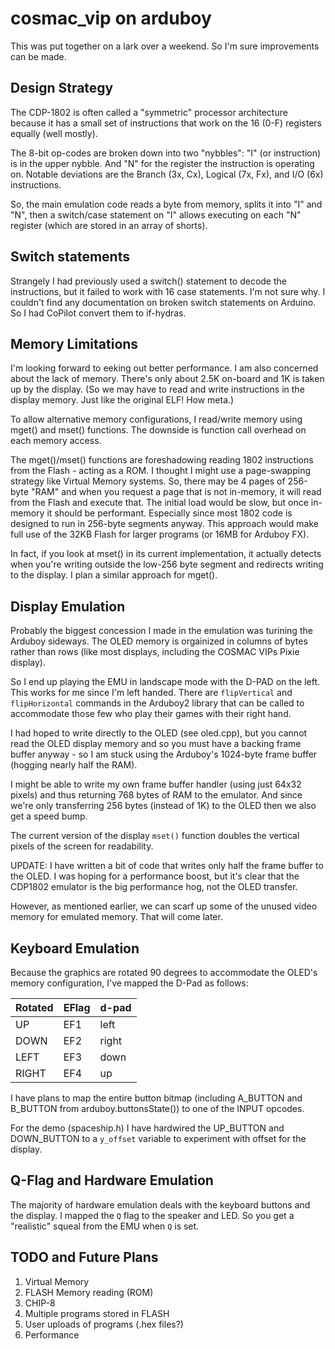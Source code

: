 # cosmac_vip on arduboy

This was put together on a lark over a weekend. So I'm sure improvements can be made.

## Design Strategy

The CDP-1802 is often called a "symmetric" processor architecture because it has a small set of instructions that work on the 16 (0-F) registers equally (well mostly).

The 8-bit op-codes are broken down into two "nybbles": "I" (or instruction) is in the upper nybble. And "N" for the register the instruction is operating on. Notable deviations are the Branch (3x, Cx), Logical (7x, Fx), and I/O (6x) instructions.

So, the main emulation code reads a byte from memory, splits it into "I" and "N", then a switch/case statement on "I" allows executing on each "N" register (which are stored in an array of shorts).

## Switch statements

Strangely I had previously used a switch() statement to decode the instructions, but it failed to work with 16 case statements. I'm not sure why. I couldn't find any documentation on broken switch statements on Arduino. So I had CoPilot convert them to if-hydras.

## Memory Limitations

I'm looking forward to eeking out better performance. I am also concerned about the lack of memory. There's only about 2.5K on-board and 1K is taken up by the display. (So we may have to read and write instructions in the display memory. Just like the original ELF! How meta.)

To allow alternative memory configurations, I read/write memory using mget() and mset() functions. The downside is function call overhead on each memory access.

The mget()/mset() functions are foreshadowing reading 1802 instructions from the Flash - acting as a ROM. I thought I might use a page-swapping strategy like Virtual Memory systems. So, there may be 4 pages of 256-byte "RAM" and when you request a page that is not in-memory, it will read from the Flash and execute that. The initial load would be slow, but once in-memory it should be performant. Especially since most 1802 code is designed to run in 256-byte segments anyway. This approach would make full use of the 32KB Flash for larger programs (or 16MB for Arduboy FX).

In fact, if you look at mset() in its current implementation, it actually detects when you're writing outside the low-256 byte segment and redirects writing to the display. I plan a similar approach for mget().

## Display Emulation

Probably the biggest concession I made in the emulation was turining the Arduboy sideways. The OLED memory is orgainized in columns of bytes rather than rows (like most displays, including the COSMAC VIPs Pixie display).

So I end up playing the EMU in landscape mode with the D-PAD on the left. This works for me since I'm left handed. There are `flipVertical` and `flipHorizontal` commands in the Arduboy2 library that can be called to accommodate those few who play their games with their right hand.

I had hoped to write directly to the OLED (see oled.cpp), but you cannot read the OLED display memory and so you must have a backing frame buffer anyway - so I am stuck using the Arduboy's 1024-byte frame buffer (hogging nearly half the RAM). 

I might be able to write my own frame buffer handler (using just 64x32 pixels) and thus returning 768 bytes of RAM to the emulator. And since we're only transferring 256 bytes (instead of 1K) to the OLED then we also get a speed bump.

The current version of the display `mset()` function doubles the vertical pixels of the screen for readability.

UPDATE: I have written a bit of code that writes only half the frame buffer to the OLED. I was hoping for a performance boost, but it's clear that the CDP1802 emulator is the big performance hog, not the OLED transfer.

However, as mentioned earlier, we can scarf up some of the unused video memory for emulated memory. That will come later.

## Keyboard Emulation

Because the graphics are rotated 90 degrees to accommodate the OLED's memory configuration, I've mapped the D-Pad as follows:

| Rotated | EFlag | d-pad |
|-------|-------|--------|
| UP |  EF1 | left |
| DOWN | EF2 | right |
| LEFT | EF3 | down |
| RIGHT | EF4 | up |

I have plans to map the entire button bitmap (including A_BUTTON and B_BUTTON from arduboy.buttonsState()) to one of the INPUT opcodes.

For the demo (spaceship.h) I have hardwired the UP_BUTTON and DOWN_BUTTON to a `y_offset` variable to experiment with offset for the display.

## Q-Flag and Hardware Emulation

The majority of hardware emulation deals with the keyboard buttons and the display. I mapped the `Q` flag to the speaker and LED. So you get a "realistic" squeal from the EMU when `Q` is set.
    
## TODO and Future Plans

1. Virtual Memory
2. FLASH Memory reading (ROM)
3. CHIP-8 
4. Multiple programs stored in FLASH
5. User uploads of programs (.hex files?)
6. Performance